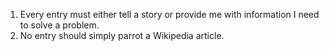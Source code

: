 1. Every entry must either tell a story or provide me with information I need to solve a problem.
2. No entry should simply parrot a Wikipedia article.